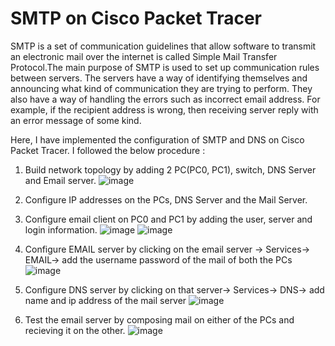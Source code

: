 # SMTP on Cisco Packet Tracer

SMTP is a set of communication guidelines that allow software to transmit an electronic mail over the internet is called Simple Mail Transfer Protocol.The main purpose of SMTP is used to set up communication rules between servers. The servers have a way of identifying themselves and announcing what kind of communication they are trying to perform. They also have a way of handling the errors such as incorrect email address. For example, if the recipient address is wrong, then receiving server reply with an error message of some kind.

Here, I have implemented the configuration of SMTP and DNS on Cisco Packet Tracer. 
I followed the below procedure :
1. Build network topology by adding 2 PC(PC0, PC1), switch, DNS Server and Email server.
    ![image](https://github.com/AvantikaN/SMTP/assets/99970466/9d5a5457-4216-4487-baf4-c245ce966f09)
3. Configure IP addresses on the PCs, DNS Server and the Mail Server.
4. Configure email client on PC0 and PC1 by adding the user, server and login information.
   ![image](https://github.com/AvantikaN/SMTP/assets/99970466/31ff376c-6cc4-4218-96e3-cf2d9e195bde)
   ![image](https://github.com/AvantikaN/SMTP/assets/99970466/701ccf27-6fbf-49d0-9b3e-c6f7565b61b5)


6. Configure EMAIL server by clicking on the email server -> Services-> EMAIL-> add the username password of the mail of both the PCs
   ![image](https://github.com/AvantikaN/SMTP/assets/99970466/3fb3f4aa-4500-4d37-a48e-61f8d82908ca)

8. Configure DNS server by clicking on that server-> Services-> DNS-> add name and ip address of the mail server
   ![image](https://github.com/AvantikaN/SMTP/assets/99970466/c84773b7-309a-4aaf-a20e-5be29a5d3a24)

10. Test the email server by composing mail on either of the PCs and recieving it on the other.
    ![image](https://github.com/AvantikaN/SMTP/assets/99970466/0dc51a80-38b3-4322-805f-aef8429696cd)

  

